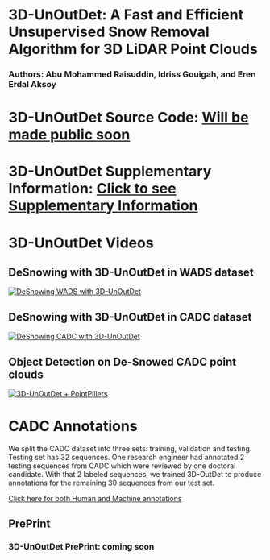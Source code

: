 
# 3D-UnOutDet: A Fast and Efficient Unsupervised Snow Removal Algorithm for 3D LiDAR Point Clouds
### Authors: Abu Mohammed Raisuddin, Idriss Gouigah, and Eren Erdal Aksoy
# 3D-UnOutDet Source Code: [Will be made public soon](https://github.com/sporsho/3DUnOutDet) 
# 3D-UnOutDet Supplementary Information: [Click to see Supplementary Information](3DUnOutDet_Suppli.pdf)
# 3D-UnOutDet Videos
## DeSnowing with 3D-UnOutDet in WADS dataset 
[![DeSnowing WADS with 3D-UnOutDet](https://img.youtube.com/vi/cuhVL43Ec5Q/0.jpg)](https://www.youtube.com/watch?v=cuhVL43Ec5Q)

## DeSnowing with 3D-UnOutDet in CADC dataset 
[![DeSnowing CADC with 3D-UnOutDet](https://img.youtube.com/vi/fouBQm_WQvw/0.jpg)](https://www.youtube.com/watch?v=fouBQm_WQvw)

## Object Detection on De-Snowed CADC point clouds 
[![3D-UnOutDet + PointPillers](https://img.youtube.com/vi/3TgyvDLAD8k/0.jpg)](https://www.youtube.com/watch?v=3TgyvDLAD8k)

# CADC Annotations
We split the CADC dataset into three sets: training, validation and testing. Testing set has 32 sequences. 
One research engineer had annotated 2 testing sequences from CADC which were reviewed by one doctoral candidate. With that 2 labeled sequences, we trained 3D-OutDet to produce annotations for the remaining 30 sequences from our test set. 

[Click here for both Human and Machine annotations](https://github.com/sporsho/CADC_test_labels)

## PrePrint 
### 3D-UnOutDet PrePrint: coming soon
